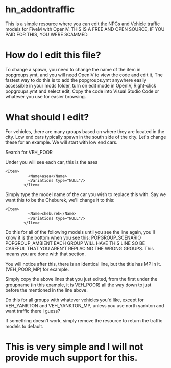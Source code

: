 # hn_addontraffic
This is a simple resource where you can edit the NPCs and Vehicle traffic models for FiveM with OpenIV.
THIS IS A FREE AND OPEN SOURCE, IF YOU PAID FOR THIS, YOU WERE SCAMMED.

# How do I edit this file?
To change a spawn, you need to change the name of the item in popgroups.ymt, and you will need OpenIV to view the code and edit it,
The fastest way to do this is to add the popgroups.ymt anywhere easily accessible in your mods folder, turn on edit mode in OpenIV, Right-click popgroups.ymt and select edit,
Copy the code into Visual Studio Code or whatever you use for easier browsing.

# What should I edit?
For vehicles, there are many groups based on where they are located in the city.
Low end cars typically spawn in the south side of the city.
Let's change these for an example.
We will start with low end cars.

Search for <Name>VEH_POOR</Name>

Under <models> you will see each car, this is the asea 
```
<Item>
          <Name>asea</Name>
          <Variations type="NULL"/>
        </Item>
```
Simply type the model name of the car you wish to replace this with.
Say we want this to be the Cheburek, we'll change it to this:
```
<Item>
          <Name>cheburek</Name>
          <Variations type="NULL"/>
        </Item>
```

Do this for all of the following models until you see the line <models> again, you'll know it is the bottom when you see this:   <flags>POPGROUP_SCENARIO POPGROUP_AMBIENT</flags>
EACH GROUP WILL HAVE THIS LINE SO BE CAREFUL THAT YOU AREN'T REPLACING THE WRONG GROUPS.
                                                                                                                               </Item> 
This means you are done with that section. 

You will notice after this, there is an identical line, but the title has MP in it. (<Name>VEH_POOR_MP</Name>) for example.

Simply copy the above lines that you just edited, from the first <models> under the groupname (in this example, it is <Name>VEH_POOR</Name>) all the way down to <models> just before the <flags> mentioned in the line above.

Do this for all groups with whatever vehicles you'd like, except for <Name>VEH_YANKTON</Name> and <Name>VEH_YANKTON_MP</Name>, unless you use north yankton and want traffic there i guess? 

If something doesn't work, simply remove the resource to return the traffic models to default.

# This is very simple and I will not provide much support for this.




